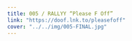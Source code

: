 ```yaml
---
title: 005 / RALLYY “Please F Off”
link: "https://doof.lnk.to/pleasefoff"
cover: "../../img/005-FINAL.jpg"
---
```

